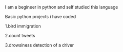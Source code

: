 I am a begineer in python and self studied this language
 
 
 
 Basic python projects i have coded
 
1.bird immigration

2.count tweets

3.drowsiness detection of a driver
